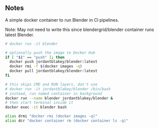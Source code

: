 ## Notes

A simple docker container to run Blender in CI pipelines.

Note: May not need to write this since blendergrid/blender container runs latest Blender.

```sh
# docker run -it blender

# optionally push the image to Docker Hub
if [ "$1" == "push" ]; then
  docker push jordantblakey/blender:latest
  docker rmi -f $(docker images -q)
  docker pull jordantblakey/blender:latest
fi

# this skips CMD and RUN layers, don't use
# docker run -it jordantblakey/blender /bin/bash
# instead, run named container in background
docker run --name blender jordantblakey/blender &
# then start terminal inside it
docker exec -it blender bash

alias drmi "docker rmi (docker images -q)"
alias dcr "docker container rm (docker container ls -q)"
```
